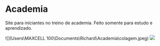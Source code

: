 # Academia
Site para iniciantes no treino de academia. Feito somente para estudo e aprendizado.


![](Users\MAXCELL 100\Documents\Richard\Academia\colagem.jpeg)
<img src="Users\MAXCELL 100\Documents\Richard\Academia\colagem.jpeg">
